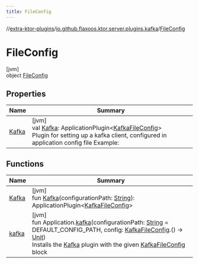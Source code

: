 ```yaml
---
title: FileConfig
---
```

//[extra-ktor-plugins](../../../index.md)/[io.github.flaxoos.ktor.server.plugins.kafka](../index.md)/[FileConfig](index.md)



# FileConfig



[jvm]\
object [FileConfig](index.md)



## Properties


| Name | Summary |
|---|---|
| [Kafka](-kafka.md) | [jvm]<br>val [Kafka](-kafka.md): ApplicationPlugin&lt;[KafkaFileConfig](../-kafka-file-config/index.md)&gt;<br>Plugin for setting up a kafka client, configured in application config file Example: |


## Functions


| Name | Summary |
|---|---|
| [Kafka](-kafka.md) | [jvm]<br>fun [Kafka](-kafka.md)(configurationPath: [String](https://kotlinlang.org/api/latest/jvm/stdlib/kotlin/-string/index.md)): ApplicationPlugin&lt;[KafkaFileConfig](../-kafka-file-config/index.md)&gt; |
| [kafka](kafka.md) | [jvm]<br>fun Application.[kafka](kafka.md)(configurationPath: [String](https://kotlinlang.org/api/latest/jvm/stdlib/kotlin/-string/index.md) = DEFAULT_CONFIG_PATH, config: [KafkaFileConfig](../-kafka-file-config/index.md).() -&gt; [Unit](https://kotlinlang.org/api/latest/jvm/stdlib/kotlin/-unit/index.md))<br>Installs the [Kafka](-kafka.md) plugin with the given [KafkaFileConfig](../-kafka-file-config/index.md) block |

